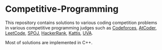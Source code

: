 # Competitive-Programming

This repository contains solutions to various coding competition problems in various competitive programming judges such as [Codeforces](https://codeforces.com/), [AtCoder](https://atcoder.jp/), [LeetCode](https://leetcode.com/), [SPOJ](https://www.spoj.com/), [HackerRank](https://www.hackerrank.com/), [Kattis](https://open.kattis.com/), [UVA](https://onlinejudge.org/).

Most of solutions are implemented in C++.
